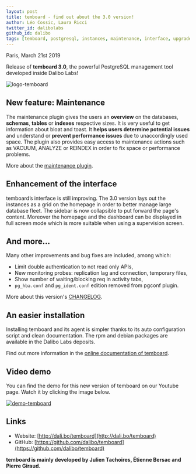 ```yaml
---
layout: post
title: temboard - find out about the 3.0 version!
author: Léo Cossic, Laura Ricci
twitter_id: dalibolabs
github_id: dalibo
tags: [temboard, postgresql, instances, maintenance, interface, upgrade]
---
```


Paris, March 21st 2019

Release of **temboard 3.0**, the powerful PostgreSQL management tool developed inside Dalibo Labs!

<!--MORE-->

![logo-temboard](https://raw.githubusercontent.com/dalibo/blog/gh-pages/img/temboard-bandeau-orange-catchphrase-ombre.png)


## New feature: Maintenance

The maintenance plugin gives the users an **overview** on the databases, **schemas**, **tables** or **indexes** respective sizes.
It is very useful to get information about bloat and toast. It **helps users determine potential issues** and understand or **prevent performance issues** due to unaccordingly used space. The plugin also provides easy access to maintenance actions such as VACUUM, ANALYZE or REINDEX in order to fix space or performance problems.

More about the [maintenance plugin](https://temboard.readthedocs.io/en/latest/temboard-howto-maintenance/).


## Enhancement of the interface

temboard’s interface is still improving. The 3.0 version lays out the instances as a grid on the homepage in order to better manage large database fleet. The sidebar is now collapsible to put forward the page's content. Moreover the homepage and the dashboard can be displayed in full screen mode which is more suitable when using a supervision screen.


## And more...

Many other improvements and bug fixes are included, among which:
   * Limit double authentication to not read only APIs,
   * New monitoring probes: replication lag and connection, temporary files,
   * Show number of waiting/blocking req in activity tabs,
   * `pg_hba.conf` and `pg_ident.conf` edition removed from pgconf plugin.

More about this version's [CHANGELOG](https://temboard.readthedocs.io/en/latest/CHANGELOG/).


## An easier installation

Installing temboard and its agent is simpler thanks to its auto configuration script and clean documentation. The rpm and debian packages are available in the Dalibo Labs deposits.

Find out more information in the [online documentation of temboard](https://temboard.readthedocs.io/en/v3/).


## Video demo

You can find the demo for this new version of temboard on our Youtube page. Watch it by clicking the image below.

[![demo-temboard](https://raw.githubusercontent.com/dalibo/blog/gh-pages/img/screen-temboard.png)](
https://youtu.be/0gSzKYTHEEw "Demo temboard")

## Links
  * Website: [http://dali.bo/temboard](http://dali.bo/temboard)
  * GitHub: [https://github.com/dalibo/temboard](https://github.com/dalibo/temboard)


**temboard is mainly developed by Julien Tachoires, Étienne Bersac and Pierre Giraud.**

